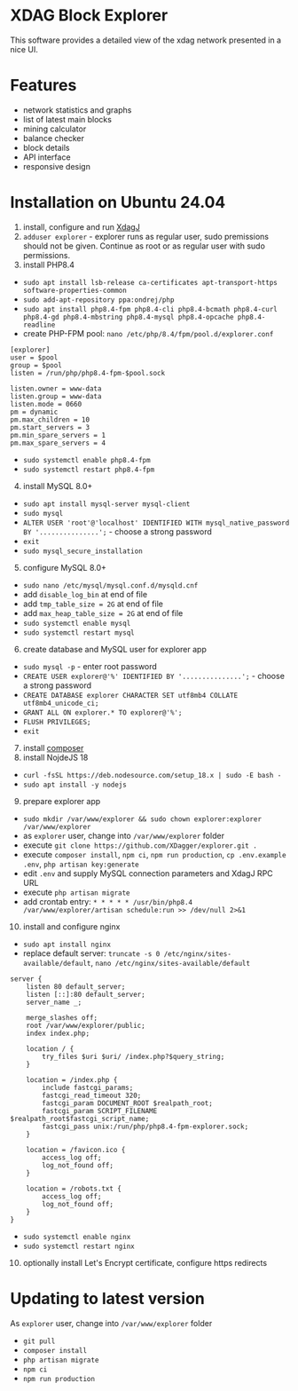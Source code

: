 # XDAG Block Explorer
This software provides a detailed view of the xdag network presented in a nice UI.

# Features
- network statistics and graphs
- list of latest main blocks
- mining calculator
- balance checker
- block details
- API interface
- responsive design

# Installation on Ubuntu 24.04
1. install, configure and run [XdagJ](https://github.com/XDagger/xdagj)
2. `adduser explorer` - explorer runs as regular user, sudo premissions should not be given. Continue as root or as regular user with sudo permissions.
3. install PHP8.4
- `sudo apt install lsb-release ca-certificates apt-transport-https software-properties-common`
- `sudo add-apt-repository ppa:ondrej/php`
- `sudo apt install php8.4-fpm php8.4-cli php8.4-bcmath php8.4-curl php8.4-gd php8.4-mbstring php8.4-mysql php8.4-opcache php8.4-readline`
- create PHP-FPM pool: `nano /etc/php/8.4/fpm/pool.d/explorer.conf`
```
[explorer]
user = $pool
group = $pool
listen = /run/php/php8.4-fpm-$pool.sock

listen.owner = www-data
listen.group = www-data
listen.mode = 0660
pm = dynamic
pm.max_children = 10
pm.start_servers = 3
pm.min_spare_servers = 1
pm.max_spare_servers = 4
```
- `sudo systemctl enable php8.4-fpm`
- `sudo systemctl restart php8.4-fpm`
4. install MySQL 8.0+
- `sudo apt install mysql-server mysql-client`
- `sudo mysql`
- `ALTER USER 'root'@'localhost' IDENTIFIED WITH mysql_native_password BY '...............';` - choose a strong password
- `exit`
- `sudo mysql_secure_installation`
5. configure MySQL 8.0+
- `sudo nano /etc/mysql/mysql.conf.d/mysqld.cnf`
- add `disable_log_bin` at end of file
- add `tmp_table_size = 2G` at end of file
- add `max_heap_table_size = 2G` at end of file
- `sudo systemctl enable mysql`
- `sudo systemctl restart mysql`
6. create database and MySQL user for explorer app
- `sudo mysql -p` - enter root password
- `CREATE USER explorer@'%' IDENTIFIED BY '...............';` - choose a strong password
- `CREATE DATABASE explorer CHARACTER SET utf8mb4 COLLATE utf8mb4_unicode_ci;`
- `GRANT ALL ON explorer.* TO explorer@'%';`
- `FLUSH PRIVILEGES;`
- `exit`
7. install [composer](https://getcomposer.org/download/)
8. install NojdeJS 18
- `curl -fsSL https://deb.nodesource.com/setup_18.x | sudo -E bash -`
- `sudo apt install -y nodejs`
9. prepare explorer app
- `sudo mkdir /var/www/explorer && sudo chown explorer:explorer /var/www/explorer`
- as `explorer` user, change into `/var/www/explorer` folder
- execute `git clone https://github.com/XDagger/explorer.git .`
- execute `composer install`, `npm ci`, `npm run production`, `cp .env.example .env`, `php artisan key:generate`
- edit `.env` and supply MySQL connection parameters and XdagJ RPC URL
- execute `php artisan migrate`
- add crontab entry: `* * * * * /usr/bin/php8.4 /var/www/explorer/artisan schedule:run >> /dev/null 2>&1`
10. install and configure nginx
- `sudo apt install nginx`
- replace default server: `truncate -s 0 /etc/nginx/sites-available/default`, `nano /etc/nginx/sites-available/default`
```
server {
	listen 80 default_server;
	listen [::]:80 default_server;
	server_name _;

	merge_slashes off;
	root /var/www/explorer/public;
	index index.php;

	location / {
		try_files $uri $uri/ /index.php?$query_string;
	}

	location = /index.php {
		include fastcgi_params;
		fastcgi_read_timeout 320;
		fastcgi_param DOCUMENT_ROOT $realpath_root;
		fastcgi_param SCRIPT_FILENAME $realpath_root$fastcgi_script_name;
		fastcgi_pass unix:/run/php/php8.4-fpm-explorer.sock;
	}

	location = /favicon.ico {
		access_log off;
		log_not_found off;
	}

	location = /robots.txt {
		access_log off;
		log_not_found off;
	}
}
```
- `sudo systemctl enable nginx`
- `sudo systemctl restart nginx`
10. optionally install Let's Encrypt certificate, configure https redirects

# Updating to latest version
As `explorer` user, change into `/var/www/explorer` folder
- `git pull`
- `composer install`
- `php artisan migrate`
- `npm ci`
- `npm run production`
